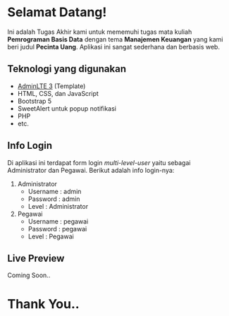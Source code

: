 ﻿# Selamat Datang!

Ini adalah Tugas Akhir kami untuk mememuhi tugas mata kuliah **Pemrograman Basis Data** dengan tema **Manajemen Keuangan** yang kami beri judul **Pecinta Uang**. Aplikasi ini sangat sederhana dan berbasis web.

## Teknologi yang digunakan

- [AdminLTE 3](https://adminlte.io/themes/v3/) (Template)
- HTML, CSS, dan JavaScript
- Bootstrap 5
- SweetAlert untuk popup notifikasi
- PHP
- etc.


## Info Login

Di aplikasi ini terdapat form login *multi-level-user* yaitu sebagai Administrator dan Pegawai. Berikut adalah info login-nya:
1. Administrator
	* Username : admin
	* Password : admin
	* Level : Administrator
2. Pegawai
	* Username : pegawai
	* Password : pegawai
	* Level : Pegawai


## Live Preview

Coming Soon..

# Thank You..
